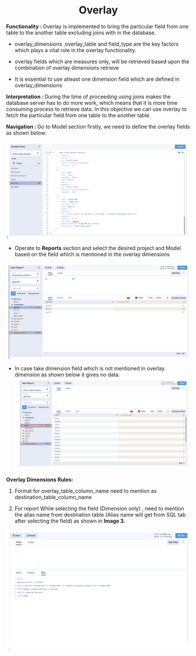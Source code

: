 <h1><center>Overlay</center> </h1>

  

<b> Functionality :  </b> Overlay is implemented to bring the particular field from one table to the another table excluding joins with in the database.

  

-   overlay_dimensions ,overlay_table and field_type are the key factors which plays a vital role in the overlay functionality.
    

-   overlay fields which are measures only, will be retrieved based upon the combination of overlay dimensions retrieve
    

  

-   It is essential to use atleast one dimension field which are defined in overlay_dimensions
    

<b> Interpretation :  </b> During the time of proceeding using joins makes the database server has to do more work, which means that it is more time consuming process to retrieve data. In this objective we can use overlay to fetch the particular field from one table to the another table.

  
<b> Navigation :  </b> Go to Model section firstly, we need to define the overlay fields as shown below:

![enter image description here](https://github.com/surifirstpin/AcuBI_Technical_Documents/blob/master/images/O1.png?raw=true)


  

-   Operate to **Reports** section and select the desired project and Model based on the field which is mentioned in the overlay dimensions

![enter image description here](https://github.com/surifirstpin/AcuBI_Technical_Documents/blob/master/images/O2.png?raw=true)

  

-   In case take dimension field which is not mentioned in overlay dimension as shown below it gives no data.
![enter image description here](https://github.com/surifirstpin/AcuBI_Technical_Documents/blob/master/images/O3.png?raw=true)



**Overlay Dimensions Rules:**

  

1. Format for overlay_table_column_name need to mention as destination_table_column_name

  

  

  

  

2. For report While selecting the field (Dimension only) , need to mention the alias name from destination table (Alias name will get from SQL tab after selecting the field) as shown in **Image 3.**













![enter image description here](https://github.com/surifirstpin/AcuBI_Technical_Documents/blob/master/images/O4.png?raw=true)


<!--stackedit_data:
eyJoaXN0b3J5IjpbLTE0ODU5MTU5ODksMTYzNzg4NzIyMSwtMj
EwODgxNDYsLTEzODI0NjM0NTldfQ==
-->